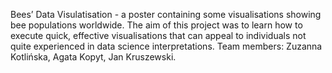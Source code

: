 Bees’ Data Visulatisation - a poster containing some visualisations showing bee populations worldwide. The aim of this project was to learn how to execute quick, 
effective visualisations that can appeal to individuals not quite experienced in data science interpretations. Team members: Zuzanna Kotlińska, Agata Kopyt, 
Jan Kruszewski.
